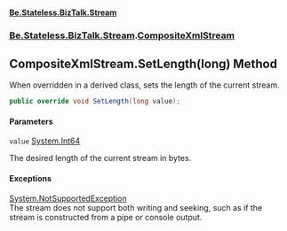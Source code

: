 #### [Be.Stateless.BizTalk.Stream](README.md 'README')
### [Be.Stateless.BizTalk.Stream](Be.Stateless.BizTalk.Stream.md 'Be.Stateless.BizTalk.Stream').[CompositeXmlStream](CompositeXmlStream.md 'Be.Stateless.BizTalk.Stream.CompositeXmlStream')

## CompositeXmlStream.SetLength(long) Method

When overridden in a derived class, sets the length of the current stream.

```csharp
public override void SetLength(long value);
```
#### Parameters

<a name='Be.Stateless.BizTalk.Stream.CompositeXmlStream.SetLength(long).value'></a>

`value` [System.Int64](https://docs.microsoft.com/en-us/dotnet/api/System.Int64 'System.Int64')

The desired length of the current stream in bytes.

#### Exceptions

[System.NotSupportedException](https://docs.microsoft.com/en-us/dotnet/api/System.NotSupportedException 'System.NotSupportedException')  
The stream does not support both writing and seeking, such as if the stream is constructed from a pipe or console
output.